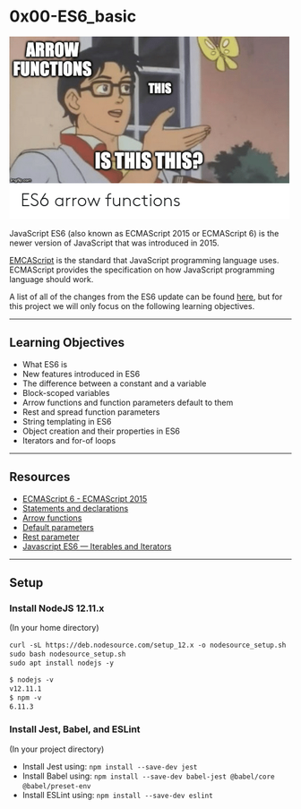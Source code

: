 # 0x00-ES6_basic

![](../readme_assets/is_this_this.png)

JavaScript ES6 (also known as ECMAScript 2015 or ECMAScript 6) is the newer version of JavaScript that was introduced in 2015.
  
[EMCAScript](https://developer.mozilla.org/en-US/docs/Web/JavaScript/Language_Resources) is the standard that JavaScript programming language uses. ECMAScript provides the specification on how JavaScript programming language should work.  
  
A list of all of the changes from the ES6 update can be found [here](https://www.javascripttutorial.net/es6/), but for this project we will only focus on the following learning objectives.

---

## Learning Objectives

* What ES6 is
* New features introduced in ES6
* The difference between a constant and a variable
* Block-scoped variables
* Arrow functions and function parameters default to them
* Rest and spread function parameters
* String templating in ES6
* Object creation and their properties in ES6
* Iterators and for-of loops

---

## Resources

* [ECMAScript 6 - ECMAScript 2015](https://www.w3schools.com/js/js_es6.asp "ECMAScript 6 - ECMAScript 2015")
* [Statements and declarations](https://developer.mozilla.org/en-US/docs/Web/JavaScript/Reference/Statements "Statements and declarations")
* [Arrow functions](https://developer.mozilla.org/en-US/docs/Web/JavaScript/Reference/Functions/Arrow_functions "Arrow functions")
* [Default parameters](https://developer.mozilla.org/en-US/docs/Web/JavaScript/Reference/Functions/Default_parameters "Default parameters")
* [Rest parameter](https://developer.mozilla.org/en-US/docs/Web/JavaScript/Reference/Functions/rest_parameters "Rest parameter")
* [Javascript ES6 — Iterables and Iterators](https://towardsdatascience.com/javascript-es6-iterables-and-iterators-de18b54f4d4 "Javascript ES6 — Iterables and Iterators")

---

## Setup

### Install NodeJS 12.11.x
(In your home directory)

```
curl -sL https://deb.nodesource.com/setup_12.x -o nodesource_setup.sh
sudo bash nodesource_setup.sh
sudo apt install nodejs -y
```

```
$ nodejs -v
v12.11.1
$ npm -v
6.11.3
```

### Install Jest, Babel, and ESLint
(In your project directory)

* Install Jest using: `npm install --save-dev jest`
* Install Babel using: `npm install --save-dev babel-jest @babel/core @babel/preset-env`
* Install ESLint using: `npm install --save-dev eslint`
